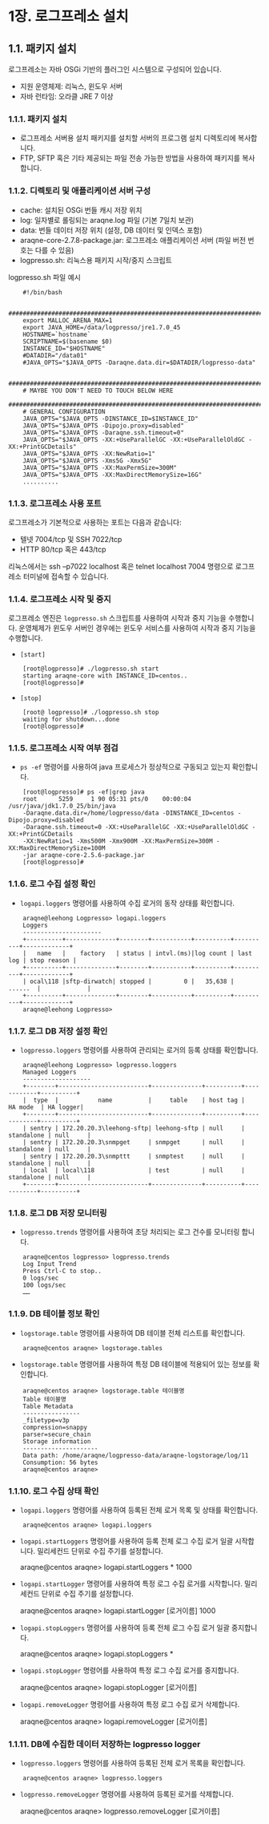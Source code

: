 # 1장. 로그프레소 설치

## 1.1. 패키지 설치

로그프레소는 자바 OSGi 기반의 플러그인 시스템으로 구성되어 있습니다.

* 지원 운영체제: 리눅스, 윈도우 서버
* 자바 런타임: 오라클 JRE 7 이상

### 1.1.1. 패키지 설치

* 로그프레소 서버용 설치 패키지를 설치할 서버의 프로그램 설치 디렉토리에 복사합니다.
* FTP, SFTP 혹은 기타 제공되는 파일 전송 가능한 방법을 사용하여 패키지를 복사합니다.

### 1.1.2. 디렉토리 및 애플리케이션 서버 구성

* cache: 설치된 OSGi 번들 캐시 저장 위치
* log: 일자별로 롤링되는 araqne.log 파일 (기본 7일치 보관)
* data: 번들 데이터 저장 위치 (설정, DB 데이터 및 인덱스 포함)
* araqne-core-2.7.8-package.jar: 로그프레소 애플리케이션 서버 (파일 버전 번호는 다를 수 있음)
* logpresso.sh: 리눅스용 패키지 시작/중지 스크립트


logpresso.sh 파일 예시

~~~
    #!/bin/bash

    #####################################################################################
    export MALLOC_ARENA_MAX=1
    export JAVA_HOME=/data/logpresso/jre1.7.0_45
    HOSTNAME=`hostname`
    SCRIPTNAME=$(basename $0)
    INSTANCE_ID="$HOSTNAME"
    #DATADIR="/data01"
    #JAVA_OPTS="$JAVA_OPTS -Daraqne.data.dir=$DATADIR/logpresso-data"

    ####################################################################################
    # MAYBE YOU DON'T NEED TO TOUCH BELOW HERE
    ####################################################################################
    # GENERAL CONFIGURATION
    JAVA_OPTS="$JAVA_OPTS -DINSTANCE_ID=$INSTANCE_ID"
    JAVA_OPTS="$JAVA_OPTS -Dipojo.proxy=disabled"
    JAVA_OPTS="$JAVA_OPTS -Daraqne.ssh.timeout=0"
    JAVA_OPTS="$JAVA_OPTS -XX:+UseParallelGC -XX:+UseParallelOldGC -XX:+PrintGCDetails"
    JAVA_OPTS="$JAVA_OPTS -XX:NewRatio=1"
    JAVA_OPTS="$JAVA_OPTS -Xms5G -Xmx5G"
    JAVA_OPTS="$JAVA_OPTS -XX:MaxPermSize=300M"
    JAVA_OPTS="$JAVA_OPTS -XX:MaxDirectMemorySize=16G"
    ..........
~~~

### 1.1.3. 로그프레소 사용 포트

로그프레소가 기본적으로 사용하는 포트는 다음과 같습니다:

* 텔넷 7004/tcp 및 SSH 7022/tcp
* HTTP 80/tcp 혹은 443/tcp

리눅스에서는 ssh –p7022 localhost 혹은 telnet localhost 7004 명령으로 로그프레소 터미널에 접속할 수 있습니다.

### 1.1.4. 로그프레소 시작 및 중지

로그프레소 엔진은 `logpresso.sh` 스크립트를 사용하여 시작과 중지 기능을 수행합니다. 운영체제가 윈도우 서버인 경우에는 윈도우 서비스를 사용하여 시작과 중지 기능을 수행합니다.


* `[start]`

~~~
    [root@logpresso]# ./logpresso.sh start
    starting araqne-core with INSTANCE_ID=centos..
    [root@logpresso]#
~~~

* `[stop]`

~~~
    [root@ logpresso]# ./logpresso.sh stop
    waiting for shutdown...done
    [root@logpresso]#
~~~

### 1.1.5. 로그프레소 시작 여부 점검
* `ps -ef` 명령어를 사용하여 java 프로세스가 정상적으로 구동되고 있는지 확인합니다.

~~~
    [root@logpresso]# ps -ef|grep java
    root      5259     1 90 05:31 pts/0    00:00:04 /usr/java/jdk1.7.0_25/bin/java 
    -Daraqne.data.dir=/home/logpresso/data -DINSTANCE_ID=centos -Dipojo.proxy=disabled
    -Daraqne.ssh.timeout=0 -XX:+UseParallelGC -XX:+UseParallelOldGC -XX:+PrintGCDetails
    -XX:NewRatio=1 -Xms500M -Xmx900M -XX:MaxPermSize=300M -XX:MaxDirectMemorySize=100M 
    -jar araqne-core-2.5.6-package.jar
    [root@logpresso]#
~~~

### 1.1.6. 로그 수집 설정 확인
* `logapi.loggers` 명령어를 사용하여 수집 로거의 동작 상태를 확인합니다.

~~~
    araqne@leehong Logpresso> logapi.loggers
    Loggers
    ----------------------
    +----------+--------------+--------+-----------+----------+----------+-------------+
    |   name   |    factory   | status | intvl.(ms)|log count | last log | stop reason |
    +----------+--------------+--------+-----------+----------+----------+-------------+
    | ocal\118 |sftp-dirwatch| stopped |         0 |   35,638 |  ......  |             |
    +----------+--------------+--------+-----------+----------+----------+-------------+
    araqne@leehong Logpresso>
~~~

### 1.1.7. 로그 DB 저장 설정 확인

* `logpresso.loggers` 명령어를 사용하여 관리되는 로거의 등록 상태를 확인합니다.

~~~
    araqne@leehong Logpresso> logpresso.loggers
    Managed Loggers
    -------------------
    +--------+-------------------------+--------------+----------+------------+----------+
    |  type  |           name          |     table    | host tag |   HA mode  | HA logger|
    +--------+-------------------------+--------------+----------+------------+----------+
    | sentry | 172.20.20.3\leehong-sftp| leehong-sftp | null     | standalone | null     |
    | sentry | 172.20.20.3\snmpget     | snmpget      | null     | standalone | null     |
    | sentry | 172.20.20.3\snmpttt     | snmptest     | null     | standalone | null     |
    | local  | local\118               | test         | null     | standalone | null     |
    +--------+-------------------------+--------------+----------+------------+----------+
~~~

### 1.1.8. 로그  DB  저장 모니터링
* `logpresso.trends` 명령어를 사용하여 초당 처리되는 로그 건수를 모니터링 합니다.

~~~
    araqne@centos logpresso> logpresso.trends
    Log Input Trend
    Press Ctrl-C to stop..
    0 logs/sec
    100 logs/sec
    ……
~~~

### 1.1.9. DB 테이블 정보 확인

* `logstorage.table` 명령어를 사용하여 DB 테이블 전체 리스트를 확인합니다.

~~~
	araqne@centos araqne> logstorage.tables
~~~

* `logstorage.table` 명령어를 사용하여 특정 DB 테이블에 적용되어 있는 정보를 확인합니다.

~~~
    araqne@centos araqne> logstorage.table 테이블명
    Table 테이블명
    Table Metadata
    ----------------
    _filetype=v3p
    compression=snappy
    parser=secure_chain
    Storage information
    ---------------------
    Data path: /home/araqne/logpresso-data/araqne-logstorage/log/11
    Consumption: 56 bytes
    araqne@centos araqne>
~~~

### 1.1.10. 로그 수집 상태 확인

* `logapi.loggers` 명령어를 사용하여 등록된 전체 로거 목록 및 상태를 확인합니다.

~~~
	araqne@centos araqne> logapi.loggers
~~~


* `logapi.startLoggers` 명령어를 사용하여 등록 전체 로그 수집 로거 일괄 시작합니다. 밀리세컨드 단위로 수집 주기를 설정합니다.

	araqne@centos araqne> logapi.startLoggers * 1000


* `logapi.startLogger` 명령어를 사용하여 특정 로그 수집 로거를 시작합니다. 밀리세컨드 단위로 수집 주기를 설정합니다.

	araqne@centos araqne> logapi.startLogger [로거이름] 1000


* `logapi.stopLoggers` 명령어를 사용하여 등록 전체 로그 수집 로거 일괄 중지합니다.

    araqne@centos araqne> logapi.stopLoggers *



* `logapi.stopLogger` 명령어를 사용하여 특정 로그 수집 로거를 중지합니다.

    araqne@centos araqne> logapi.stopLogger [로거이름]



* `logapi.removeLogger`  명령어를 사용하여 특정 로그 수집 로거 삭제합니다.

    araqne@centos araqne> logapi.removeLogger [로거이름]


### 1.1.11. DB에 수집한 데이터 저장하는 logpresso  logger

* `logpresso.loggers` 명령어를 사용하여 등록된 전체 로거 목록을 확인합니다.

~~~
	araqne@centos araqne> logpresso.loggers
~~~


* `logpresso.removeLogger` 명령어를 사용하여 등록된 로거를 삭제합니다.

	araqne@centos araqne> logpresso.removeLogger [로거이름]




